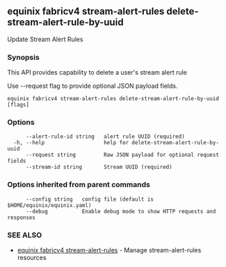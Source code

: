 ## equinix fabricv4 stream-alert-rules delete-stream-alert-rule-by-uuid

Update Stream Alert Rules

### Synopsis

This API provides capability to delete a user's stream alert rule

Use --request flag to provide optional JSON payload fields.

```
equinix fabricv4 stream-alert-rules delete-stream-alert-rule-by-uuid [flags]
```

### Options

```
      --alert-rule-id string   alert rule UUID (required)
  -h, --help                   help for delete-stream-alert-rule-by-uuid
      --request string         Raw JSON payload for optional request fields
      --stream-id string       Stream UUID (required)
```

### Options inherited from parent commands

```
      --config string   config file (default is $HOME/equinix/equinix.yaml)
      --debug           Enable debug mode to show HTTP requests and responses
```

### SEE ALSO

* [equinix fabricv4 stream-alert-rules](equinix_fabricv4_stream-alert-rules.md)	 - Manage stream-alert-rules resources

